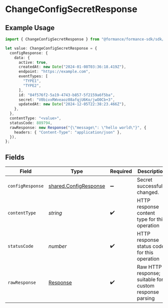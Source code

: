 # ChangeConfigSecretResponse

## Example Usage

```typescript
import { ChangeConfigSecretResponse } from "@formance/formance-sdk/sdk/models/operations";

let value: ChangeConfigSecretResponse = {
  configResponse: {
    data: {
      active: true,
      createdAt: new Date("2024-01-08T03:36:18.419Z"),
      endpoint: "https://example.com",
      eventTypes: [
        "TYPE1",
        "TYPE2",
      ],
      id: "84f576f2-5a19-4743-b857-5f2159a6f5ba",
      secret: "V0bivxRWveaoz08afqjU6Ko/jwO0Cb+3",
      updatedAt: new Date("2024-12-05T22:38:23.466Z"),
    },
  },
  contentType: "<value>",
  statusCode: 889794,
  rawResponse: new Response("{\"message\": \"hello world\"}", {
    headers: { "Content-Type": "application/json" },
  }),
};
```

## Fields

| Field                                                                 | Type                                                                  | Required                                                              | Description                                                           |
| --------------------------------------------------------------------- | --------------------------------------------------------------------- | --------------------------------------------------------------------- | --------------------------------------------------------------------- |
| `configResponse`                                                      | [shared.ConfigResponse](../../../sdk/models/shared/configresponse.md) | :heavy_minus_sign:                                                    | Secret successfully changed.                                          |
| `contentType`                                                         | *string*                                                              | :heavy_check_mark:                                                    | HTTP response content type for this operation                         |
| `statusCode`                                                          | *number*                                                              | :heavy_check_mark:                                                    | HTTP response status code for this operation                          |
| `rawResponse`                                                         | [Response](https://developer.mozilla.org/en-US/docs/Web/API/Response) | :heavy_check_mark:                                                    | Raw HTTP response; suitable for custom response parsing               |